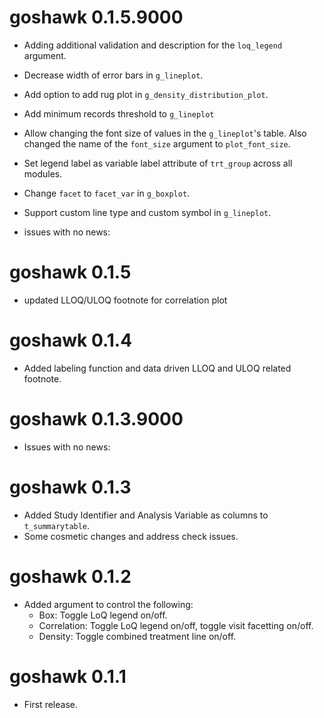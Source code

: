 # goshawk 0.1.5.9000

* Adding additional validation and description for the `loq_legend` argument.
* Decrease width of error bars in `g_lineplot`.
* Add option to add rug plot in `g_density_distribution_plot`.
* Add minimum records threshold to `g_lineplot`
* Allow changing the font size of values in the `g_lineplot`'s table. Also changed the name of the `font_size` argument to `plot_font_size`.
* Set legend label as variable label attribute of `trt_group` across all modules.
* Change `facet` to `facet_var` in `g_boxplot`.
* Support custom line type and custom symbol in `g_lineplot`.

* issues with no news:

# goshawk 0.1.5

* updated LLOQ/ULOQ footnote for correlation plot

# goshawk 0.1.4

* Added labeling function and data driven LLOQ and ULOQ related footnote.

# goshawk 0.1.3.9000

* Issues with no news:

# goshawk 0.1.3

* Added Study Identifier and Analysis Variable as columns to `t_summarytable`.
* Some cosmetic changes and address check issues.

# goshawk 0.1.2

* Added argument to control the following:
  - Box: Toggle LoQ legend on/off.
  - Correlation: Toggle LoQ legend on/off, toggle visit facetting on/off.
  - Density: Toggle combined treatment line on/off.

# goshawk 0.1.1

* First release.